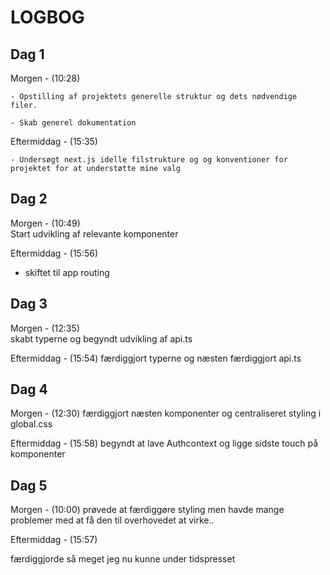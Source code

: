 # LOGBOG

## Dag 1

Morgen - (10:28)  

    - Opstilling af projektets generelle struktur og dets nødvendige filer.

    - Skab generel dokumentation


Eftermiddag - (15:35)

    - Undersøgt next.js idelle filstrukture og og konventioner for projektet for at understøtte mine valg


## Dag 2

Morgen - (10:49)  
Start udvikling af relevante komponenter

Eftermiddag - (15:56)
 - skiftet til app routing

## Dag 3

Morgen - (12:35)  
skabt typerne og begyndt udvikling af api.ts

Eftermiddag - (15:54)
færdiggjort typerne og næsten færdiggjort api.ts

## Dag 4

Morgen - (12:30)
  færdiggjort næsten komponenter og centraliseret styling i global.css

Eftermiddag - (15:58)
    begyndt at lave Authcontext og ligge sidste touch på komponenter



## Dag 5

Morgen - (10:00)
prøvede at færdiggøre styling men havde mange problemer med at få den til overhovedet at virke..

Eftermiddag - (15:57)

færdiggjorde så meget jeg nu kunne under tidspresset
